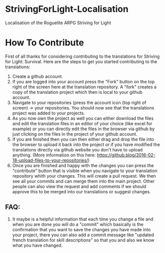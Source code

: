 # StrivingForLight-Localisation
Localisation of the Roguelite ARPG Striving for Light

# How To Contribute

First of all thanks for considering contributing to the translations for Striving for Light: Survival. Here are the steps to get you started contributing to the translations:

1. Create a github account.
2. If you are logged into your account press the "Fork" button on the top right of the screen here at the translation repository. A "fork" creates a copy of the translation project which then is local to your github account.
3. Navigate to your repositories (press the account icon (top right of screen) -> your repositories. You should now see that the translations project was added to your projects.
4. As you now own the project as well you can either download the files and edit the translation files in an editor of your choice (like excel for example) or you can directly edit the files in the browser via github by just clicking on the files in the project of your github account.
5. If you are finished then you can then either drag and drop the file into the browser to upload it back into the project or if you have modified the translations directly via github website you don't have to upload anything. (More information on this here: https://github.blog/2016-02-18-upload-files-to-your-repositories/) 
6. Once you are finished and happy with the changes you can press the "contribute" button that is visible when you navigate to your translation repository whith your changes. This will create a pull request. We then see all your commits and can merge them into the main project. Other people can also view the request and add comments if we should approve this to be merged into our translations or suggest changes.

## FAQ:
1. It maybe is a helpful information that each time you change a file and when you are done you will do a "commit" which basically is the confirmation that you want to save the changes you have made into your project, there you can also add a commit message like "updated french translation for skill descriptions" so that you and also we know what you have changed.

